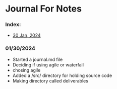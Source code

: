 # Journal For Notes

### Index:
 - [ 30 Jan, 2024 ](#01/30/2024)


### 01/30/2024
 - Started a journal.md file
 - Deciding if using agile or waterfall
 - chosing agile
 - Added a /src/ directory for holding source code
 - Making directory called deliverables
